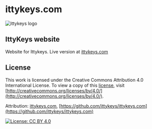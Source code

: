 # ittykeys.com

![ittykeys logo](https://ittykeys.com/img/logo.svg)

 ## IttyKeys website

Website for Ittykeys.
Live version at [ittykeys.com](https://ittykeys.com)

 ## License

This work is licensed under the Creative Commons Attribution 4.0 International License. To view a copy of this [license](LICENSE), visit [http://creativecommons.org/licenses/by/4.0/](http://creativecommons.org/licenses/by/4.0/).

Attribution: [ittykeys.com](https://ittykeys.com), [https://github.com/ittykeys/ittykeys.com](https://github.com/ittykeys/ittykeys.com)

[![License: CC BY 4.0](https://licensebuttons.net/l/by/4.0/88x31.png)](https://creativecommons.org/licenses/by/4.0/)